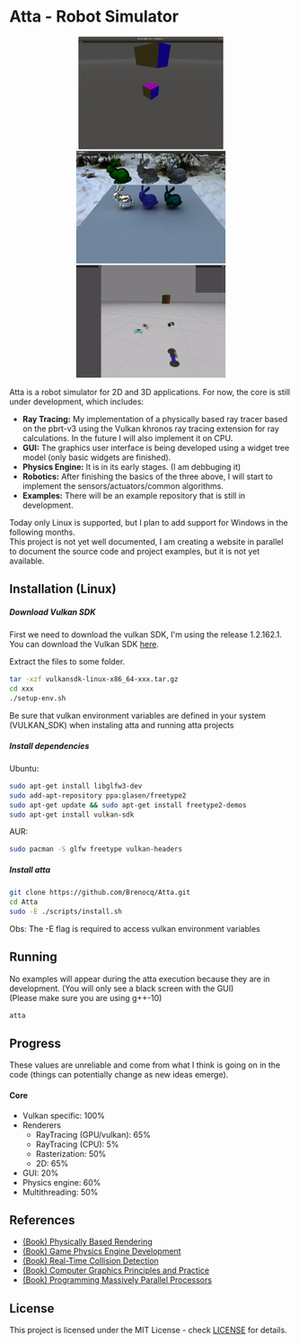 # Atta - Robot Simulator
<p align="center">
 <img src="./img/2020-08-16.gif" height="200">
 <img src="./img/2021-02-20.png" height="200">
 <img src="./img/2020-12-04.gif" height="200">
</p>

Atta is a robot simulator for 2D and 3D applications. For now, the core is still under development, which includes:
 - **Ray Tracing:** My implementation of a physically based ray tracer based on the pbrt-v3 using the Vulkan khronos ray tracing extension for ray calculations. In the future I will also implement it on CPU.
 - **GUI:** The graphics user interface is being developed using a widget tree model (only basic widgets are finished).
 - **Physics Engine:** It is in its early stages. (I am debbuging it)
 - **Robotics:** After finishing the basics of the three above, I will start to implement the sensors/actuators/common algorithms.
 - **Examples:** There will be an example repository that is still in development.

Today only Linux is supported, but I plan to add support for Windows in the following months.\
This project is not yet well documented, I am creating a website in parallel to document the source code and project examples, but it is not yet available.

## Installation (Linux)
##### Download Vulkan SDK
First we need to download the vulkan SDK, I'm using the release 1.2.162.1.
You can download the Vulkan SDK [here](https://vulkan.lunarg.com/sdk/home).

Extract the files to some folder.
``` bash
tar -xzf vulkansdk-linux-x86_64-xxx.tar.gz
cd xxx
./setup-env.sh
```
Be sure that vulkan environment variables are defined in your system (VULKAN_SDK) when instaling atta and running atta projects

##### Install dependencies

Ubuntu:
``` bash
sudo apt-get install libglfw3-dev
sudo add-apt-repository ppa:glasen/freetype2
sudo apt-get update && sudo apt-get install freetype2-demos
sudo apt-get install vulkan-sdk
```

AUR:
``` bash
sudo pacman -S glfw freetype vulkan-headers
```

##### Install atta

```bash
git clone https://github.com/Brenocq/Atta.git
cd Atta
sudo -E ./scripts/install.sh
```
Obs: The -E flag is required to access vulkan environment variables

## Running
No examples will appear during the atta execution because they are in development. (You will only see a black screen with the GUI)\
(Please make sure you are using g++-10)
```bash
atta
```

## Progress
These values are unreliable and come from what I think is going on in the code (things can potentially change as new ideas emerge).

#### Core
 - Vulkan specific: 100%
 - Renderers
	 - RayTracing (GPU/vulkan): 65%
	 - RayTracing (CPU): 5%
	 - Rasterization: 50%
	 - 2D: 65%
 - GUI: 20%
 - Physics engine: 60%
 - Multithreading: 50%

## References
- [(Book) Physically Based Rendering](http://www.pbr-book.org/)
- [(Book) Game Physics Engine Development](https://www.amazon.com/Game-Physics-Engine-Development-Commercial-Grade/dp/0123819768)
- [(Book) Real-Time Collision Detection](https://www.amazon.com/Real-Time-Collision-Detection-Interactive-Technology/dp/1558607323)
- [(Book) Computer Graphics Principles and Practice](http://cgpp.net/about.xml)
- [(Book) Programming Massively Parallel Processors](https://www.amazon.com/Programming-Massively-Parallel-Processors-Hands/dp/0128119861)

## License
This project is licensed under the MIT License - check [LICENSE](LICENSE) for details.

